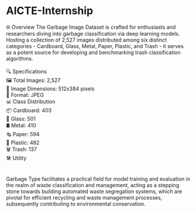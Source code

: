 # AICTE-Internship
🌐 Overview
The Garbage Image Dataset is crafted for enthusiasts and researchers diving into garbage classification via deep learning models. Hosting a collection of 2,527 images distributed among six distinct categories - Cardboard, Glass, Metal, Paper, Plastic, and Trash - it serves as a potent source for developing and benchmarking trash classification algorithms.
<br><br>
🔍 Specifications<br>
🖼️ Total Images: 2,527<br>
📏 Image Dimensions: 512x384 pixels<br>
📂 Format: JPEG<br>
📊 Class Distribution<br>
📦 Cardboard: 403<br>
🥂 Glass: 501<br>
🛢️ Metal: 410<br>
🗞️ Paper: 594<br>
🥤 Plastic: 482<br>
🗑️ Trash: 137<br>
🛠️ Utility<br>
<br>
<br>
Garbage Type facilitates a practical field for model training and evaluation in the realm of waste classification and management, acting as a stepping stone towards building automated waste segregation systems, which are pivotal for efficient recycling and waste management processes, subsequently contributing to environmental conservation.
